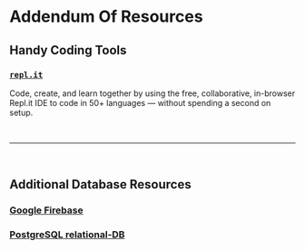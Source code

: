 # Addendum Of Resources

## Handy Coding Tools

### **[`repl.it`](https://repl.it/)**

Code, create, and learn together by using the free, collaborative, in-browser Repl.it IDE to code in 50+ languages — without spending a second on setup.

<br>

---

<br>

## Additional Database Resources

### [Google Firebase](AddendumOfResources/FirebaseSupplement/GoogleFirebase.md)

### [PostgreSQL relational-DB](AddendumOfResources/Relational-DB-Postgres/Relational-DB-Postgres.md)
